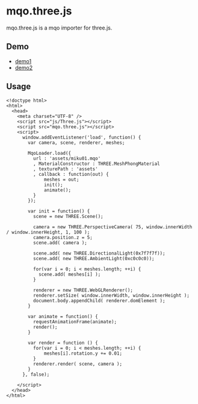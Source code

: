 mqo.three.js
============
mqo.three.js is a mqo importer for three.js.

Demo
----
* [demo1](http://www18.ocn.ne.jp/~nyamadan/dev/webgl/mqo/demo1.html)
* [demo2](http://www18.ocn.ne.jp/~nyamadan/dev/webgl/mqo/demo2.html)

Usage
-----
    <!doctype html>
    <html>
      <head>
        <meta charset="UTF-8" />
        <script src="js/Three.js"></script>
        <script src="mqo.three.js"></script>
        <script>
          window.addEventListener('load', function() {
            var camera, scene, renderer, meshes;

            MqoLoader.load({
              url : 'assets/miku01.mqo'
              , MaterialConstructor : THREE.MeshPhongMaterial
              , texturePath : 'assets'
              , callback : function(out) {
                  meshes = out;
                  init();
                  animate();
              }
            });

            var init = function() {
              scene = new THREE.Scene();

              camera = new THREE.PerspectiveCamera( 75, window.innerWidth / window.innerHeight, 1, 100 );
              camera.position.z = 5;
              scene.add( camera );

              scene.add( new THREE.DirectionalLight(0x7f7f7f));
              scene.add( new THREE.AmbientLight(0xc0c0c0));

              for(var i = 0; i < meshes.length; ++i) {
                scene.add( meshes[i] );
              }

              renderer = new THREE.WebGLRenderer();
              renderer.setSize( window.innerWidth, window.innerHeight );
              document.body.appendChild( renderer.domElement );
            }

            var animate = function() {
              requestAnimationFrame(animate);
              render();
            }

            var render = function () {
              for(var i = 0; i < meshes.length; ++i) {
                  meshes[i].rotation.y += 0.01;
              }
              renderer.render( scene, camera );
            }
          }, false);

        </script>
      </head>
    </html>

